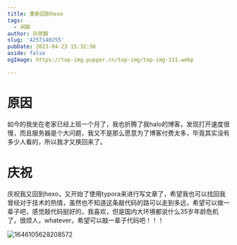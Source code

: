 ```yaml
---
title: 重新回到hexo
tags:
  - 闲聊
author: 孙贺毅
slug: '4257140255'
pubDate: 2023-04-23 15:32:56
aside: false
ogImage: https://top-img.pupper.cn/top-img/top-img-111.webp

---
```


# 原因

如今的我坐在老家已经上班一个月了，我也折腾了我halo的博客，发现打开速度很慢，而且服务器是个大问题，我又不是那么愿意为了博客付费太多，毕竟其实没有多少人看的，所以我才又换回来了。

# 庆祝

庆祝我又回到hexo，又开始了使用typora来进行写文章了，希望我也可以找回我曾经对于技术的热情，虽然也不知道这条敲代码的路可以走到多远，希望可以做一辈子吧，感觉敲代码挺好的，我喜欢，但是国内大环境都说什么35岁年龄危机了，很烦人，whatever，希望可以敲一辈子代码吧！！！

![1646105628208572](https://shyblog.oss-cn-beijing.aliyuncs.com/img/1646105628208572.jpg)
